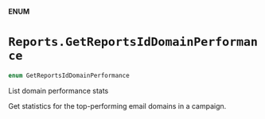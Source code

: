 **ENUM**

# `Reports.GetReportsIdDomainPerformance`

```swift
enum GetReportsIdDomainPerformance
```

List domain performance stats

Get statistics for the top-performing email domains in a campaign.
